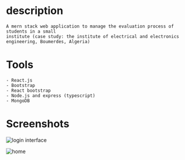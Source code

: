 # description

    A mern stack web application to manage the evaluation process of students in a small
    institute (case study: the institute of electrical and electronics engineering, Boumerdes, Algeria)

# Tools

    - React.js
    - Bootstrap
    - React bootstrap
    - Node.js and express (typescript)
    - MongoDB

# Screenshots

![login interface](https://user-images.githubusercontent.com/90778196/180062288-517ef408-f30b-42f1-9559-95cca9c40750.PNG)

![home](https://user-images.githubusercontent.com/90778196/180062411-770fe7b5-fad2-458c-bcdb-7537cbc7952e.PNG)
